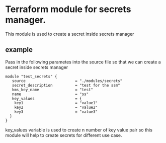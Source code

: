# Terraform module for secrets manager.

This module is used to create a secret inside secrets manager

## example

Pass in the following parametes into the source file so that we can create a secret inside secrets manager

```
module "test_secrets" {
   source                      = "./modules/secrets"
   secret_description          = "test for the ssm"
   kms_key_name                = "test"
   name                        = "ss"
   key_values                  = {
    key1                       = "value1"
    key2                       = "value2"
    key3                       = "value3"
  }
}
```

key_values variable is used to create n number of key value pair so this module will help to create secrets for different use case. 
